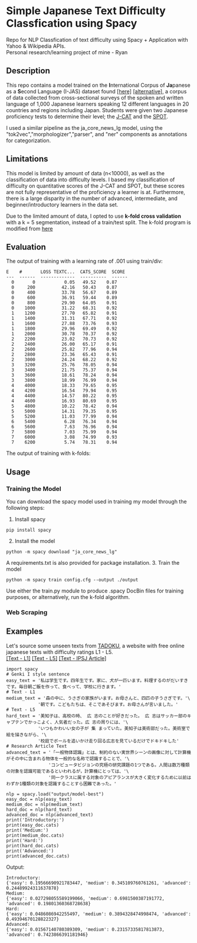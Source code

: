 # Simple Japanese Text Difficulty Classfication using Spacy
Repo for NLP Classfication of text difficulty using Spacy + Application with Yahoo & Wikipedia APIs.  
Personal research/learning project of mine - Ryan
## Description
This repo contains a model trained on the **I**nternational Corpus of **Ja**panese as a **S**econd Language (I-JAS) dataset found [[here]](https://chunagon.ninjal.ac.jp) [[alternative]](https://www2.ninjal.ac.jp/jll/lsaj/), a corpus of data collected from cross-sectional surveys of the spoken and written language of 1,000 Japanese learners speaking 12 different languages ​​in 20 countries and regions including Japan. Students were given two Japanese proficiency tests to determine their level; the [J-CAT](https://www.waseda.jp/inst/cjl/assets/uploads/2018/02/jcat_manual.pdf) and the [SPOT](https://ttbj.cegloc.tsukuba.ac.jp/en/p1.html#pageLink02).  

I used a similar pipeline as the ja_core_news_lg model, using the "tok2vec","morphologizer","parser", and "ner" components as annotations for categorization. 
## Limitations
This model is limited by amount of data (n<10000), as well as the classification of data into difficulty levels. I based my classification of difficulty on quantitative scores of the J-CAT and SPOT, but these scores are not fully representative of the proficiency a learner is at. Furthermore, there is a large disparity in the number of advanced, intermediate, and beginner/introductory learners in the data set.
  
Due to the limited amount of data, I opted to use **k-fold cross validation** with a k = 5 segmentation, instead of a train/test split. The k-fold program is modified from [here](https://github.com/explosion/projects/blob/v3/tutorials/parser_low_resource/scripts/kfold.py)
## Evaluation
The output of training with a learning rate of .001 using train/div:
```
E    #       LOSS TEXTC...  CATS_SCORE  SCORE
---  ------  -------------  ----------  ------
  0       0           0.05   49.52    0.87
  0     200          42.16   50.43    0.87
  0     400          33.78   56.67    0.89
  0     600          36.91   59.44    0.89
  0     800          29.90   64.05    0.91
  0    1000          31.22   68.31    0.92
  1    1200          27.70   65.82    0.91
  1    1400          31.31   67.71    0.92
  1    1600          27.88   73.76    0.93
  1    1800          29.96   69.49    0.92
  1    2000          30.78   70.37    0.92
  2    2200          23.02   70.73    0.92
  2    2400          26.00   65.17    0.91
  2    2600          25.82   77.96    0.94
  2    2800          23.36   65.43    0.91
  2    3000          24.24   68.22    0.92
  3    3200          25.76   78.05    0.94
  3    3400          21.75   75.37    0.94
  3    3600          18.61   78.24    0.94
  3    3800          18.99   76.99    0.94
  4    4000          18.33   79.65    0.95
  4    4200          16.54   79.94    0.95
  4    4400          14.57   80.22    0.95
  4    4600          16.93   80.69    0.95
  5    4800          10.22   78.42    0.94
  5    5000          14.31   79.35    0.95
  5    5200          11.03   77.99    0.94
  6    5400           6.28   76.34    0.94
  6    5600           7.63   76.96    0.94
  7    5800           7.03   75.99    0.94
  7    6000           3.08   74.99    0.93
  7    6200           5.74   78.31    0.94
```
The output of training with k-folds:
## Usage
### Training the Model
You can download the spacy model used in training my model through the following steps:
1. Install spacy
```
pip install spacy
```
2. Install the model
```
python -m spacy download "ja_core_news_lg"
```
A requirements.txt is also provided for package installation. 
3. Train the model  
```
python -m spacy train config.cfg --output ./output
```
Use either the train.py module to produce .spacy DocBin files for training purposes, or alternatively, run the k-fold algorithm.
### Web Scraping
## Examples
Let's source some unseen texts from [TADOKU](https://tadoku.org/japanese/en/free-books-en/), a website with free online japanese texts with difficulty ratings L1 - L5.  
[[Text - L1]](https://tadoku.org/japanese/book/7348/) [[Text - L5]](https://tadoku.org/japanese/book/6238/) [[Text - IPSJ Article]](http://id.nii.ac.jp/1001/00017938/)
```
import spacy
# Genki I style sentence
easy_text = '私は学生です。四年生です。家に、犬が一匹います。料理するのがだいすきです。毎日朝ご飯を作って、食べって、学校に行きます。'
# Text - L1
medium_text = '森の中に、うさぎの家族がいます。お母さんと、四匹の子うさぎです。'\
            '朝です。こどもたちは、そこであそびます。お母さんが言いました。'
# Text - L5
hard_text = '美知子は、高校の時、 広 志のことが好きだった。 広 志はサッカー部のキャプテンでかっこよく、人気者だった。広 志の周りには、'\
            'いつもかわいい女の子が 集 まっていた。美知子は美術部だった。美術室で絵を描きながら、'\
            '校庭でボールを追いかけ走り回る広志を見ているだけでドキドキした'
# Research Article Text
advanced_text = '「一般物体認識」とは、制約のない実世界シーンの画像に対して計算機がその中に含まれる物体を一般的な名称で認識することで、'\
                'コンピュータビジョンの究極の研究課題の1つである。人間は数万種類の対象を認識可能であるといわれるが，計算機にとっては、'\
                '同一クラスに属する対象のアピアランスが大きく変化するために以前はわずか1種類の対象を認識することすら困難であった。'

nlp = spacy.load("output/model-best")
easy_doc = nlp(easy_text)
medium_doc = nlp(medium_text)
hard_doc = nlp(hard_text)
advanced_doc = nlp(advanced_text)
print('Introductory:')
print(easy_doc.cats)
print('Medium:')
print(medium_doc.cats)
print('Hard:')
print(hard_doc.cats)
print('Advanced:')
print(advanced_doc.cats)
```
Output:
```
Introductory:
{'easy': 0.19566690921783447, 'medium': 0.345109760761261, 'advanced': 0.24489924311637878}
Medium:
{'easy': 0.027298055589199066, 'medium': 0.6981500387191772, 'advanced': 0.19801360368728638}
Hard:
{'easy': 0.0486086942255497, 'medium': 0.3894328474998474, 'advanced': 0.49394670128822327}
Advanced:
{'easy': 0.01567140780389309, 'medium': 0.23157335817813873, 'advanced': 0.7423866391181946}
```
